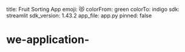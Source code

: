 title: Fruit Sorting App
emoji: 😻
colorFrom: green
colorTo: indigo
sdk: streamlit
sdk_version: 1.43.2
app_file: app.py
pinned: false
# we-application-

